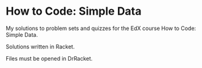 # How to Code: Simple Data

My solutions to problem sets and quizzes for the EdX course How to Code: Simple Data.

Solutions written in Racket.

Files must be opened in DrRacket.
